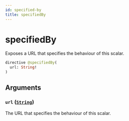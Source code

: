 ```yaml
---
id: specified-by
title: specifiedBy
---
```


 # specifiedBy


Exposes a URL that specifies the behaviour of this scalar.


```graphql
directive @specifiedBy(
  url: String!
)
```


## Arguments

### `url` ([`String`](/scalars/string))

The URL that specifies the behaviour of this scalar.




